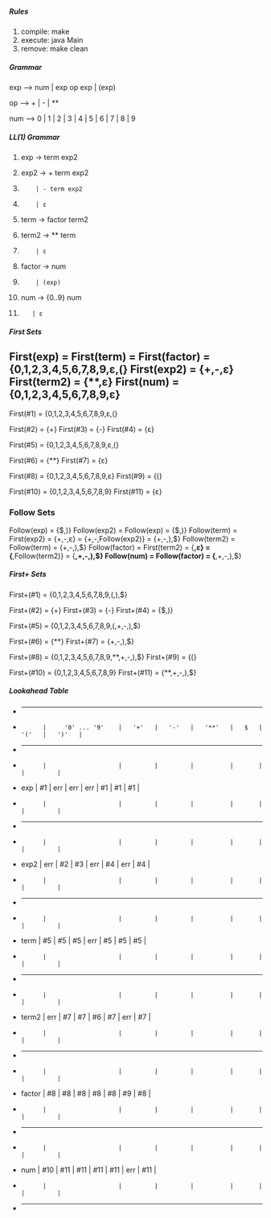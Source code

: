 ##### Rules #####

1) compile: make 
2) execute: java Main
3) remove:  make clean

##### Grammar #####

exp --> num | exp op exp | (exp)  

op  --> + | - | **

num --> 0 | 1 | 2 | 3 | 4 | 5 | 6 | 7 | 8 | 9 

##### LL(1) Grammar #####

1) exp    -> term exp2

2) exp2   -> + term exp2
3)         | - term exp2
4)         | ε

5) term   -> factor term2 

6) term2  -> ** term
7)         | ε

8) factor -> num
9)         | (exp)

10) num   -> {0..9} num
11)        | ε

##### First Sets #####

First(exp)   = First(term) = First(factor) = {0,1,2,3,4,5,6,7,8,9,ε,(}
First(exp2)  = {+,-,ε}
First(term2) = {**,ε}
First(num)   = {0,1,2,3,4,5,6,7,8,9,ε}
----------------------------------------------------------------------
First(#1)  = {0,1,2,3,4,5,6,7,8,9,ε,(}

First(#2)  = {+}
First(#3)  = {-}
First(#4)  = {ε}

First(#5)  = {0,1,2,3,4,5,6,7,8,9,ε,(}

First(#6)  = {**}
First(#7)  = {ε}

First(#8)  = {0,1,2,3,4,5,6,7,8,9,ε}
First(#9)  = {(}

First(#10) = {0,1,2,3,4,5,6,7,8,9}
First(#11) = {ε}

### Follow Sets ###

Follow(exp)    = {$,)}
Follow(exp2)   = Follow(exp) = {$,)}
Follow(term)   = First(exp2) = {+,-,ε} = {+,-,Follow(exp2)} = {+,-,),$}
Follow(term2)  = Follow(term) = {+,-,),$}
Follow(factor) = First(term2) = {**,ε} = {**,Follow(term2)} = {**,+,-,),$}
Follow(num)    = Follow(factor) = {**,+,-,),$}

##### First+ Sets #####

First+(#1)  = {0,1,2,3,4,5,6,7,8,9,(,),$}

First+(#2)  = {+}
First+(#3)  = {-}
First+(#4)  = {$,)}

First+(#5)  = {0,1,2,3,4,5,6,7,8,9,(,+,-,),$}

First+(#6)  = {**}
First+(#7)  = {+,-,),$}

First+(#8)  = {0,1,2,3,4,5,6,7,8,9,**,+,-,),$}
First+(#9)  = {(}

First+(#10) = {0,1,2,3,4,5,6,7,8,9}
First+(#11) = {**,+,-,),$}

##### Lookahead Table #####

* -------------------------------------------------------------------------------------------
* 	        |     '0' ... '9'    |   '+'   |   '-'   |   '**'   |   $   |   '('   |   ')'   |    
* -------------------------------------------------------------------------------------------
* 	        |		             |	       |	     |          |       |         |         |
* exp       |        #1          |   err   |   err   |    err   |  #1   |   #1    |   #1    |
*           | 	   	             |	       |    	 |          |       |         |         |
* -------------------------------------------------------------------------------------------
*           |		             |	       |		 |          |       |         |         |
* exp2      |        err   	     |   #2    |   #3    |    err   |  #4   |   err   |   #4    |
* 	        |	  	             |	       |    	 |    	    |       |         |         |
* -------------------------------------------------------------------------------------------
* 	        |		             |	       |	     |          |       |         |         |
* term      |        #5          |    #5   |   #5    |   err    |  #5   |   #5    |   #5    |
*           | 	   	             |	       |    	 |          |       |         |         |
* -------------------------------------------------------------------------------------------
*           |		             |	       |		 |          |       |         |         |
* term2     |        err      	 |   #7    |   #7    |    #6    |  #7   |   err   |   #7    |
* 	        |	  	             |	       |    	 |    	    |       |         |         |
* -------------------------------------------------------------------------------------------
* 	        |		             |	       |	     |          |       |         |         |
* factor    |        #8          |   #8    |   #8    |    #8    |  #8   |   #9    |   #8    |
*           | 	   	             |	       |    	 |          |       |         |         |
* -------------------------------------------------------------------------------------------
* 	        |		             |	       |	     |          |       |         |         |
* num       |        #10         |   #11   |   #11   |    #11   |  #11  |   err   |   #11   |
*           | 	   	             |	       |    	 |          |       |         |         |
* -------------------------------------------------------------------------------------------
